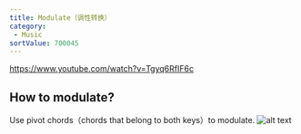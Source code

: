```yaml
---
title: Modulate（调性转换）
category:
 - Music
sortValue: 700045
---
```


https://www.youtube.com/watch?v=Tgyq6RfIF6c

## How to modulate?

Use pivot chords（chords that belong to both keys）to modulate.
![alt text](image.png)
